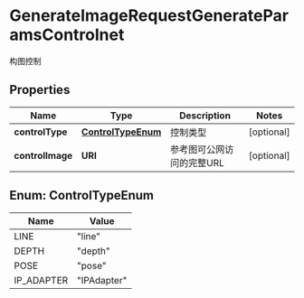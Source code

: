 

# GenerateImageRequestGenerateParamsControlnet

构图控制

## Properties

| Name | Type | Description | Notes |
|------------ | ------------- | ------------- | -------------|
|**controlType** | [**ControlTypeEnum**](#ControlTypeEnum) | 控制类型 |  [optional] |
|**controlImage** | **URI** | 参考图可公网访问的完整URL |  [optional] |



## Enum: ControlTypeEnum

| Name | Value |
|---- | -----|
| LINE | &quot;line&quot; |
| DEPTH | &quot;depth&quot; |
| POSE | &quot;pose&quot; |
| IP_ADAPTER | &quot;IPAdapter&quot; |



